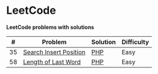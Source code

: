 # LeetCode
**LeetCode problems with solutions**

| # | Problem | Solution | Difficulty |
|---| ----- | -------- | ---------- |
| 35 | [Search Insert Position](https://leetcode.com/problems/search-insert-position) | [PHP](https://github.com/BakhadyrovF/leetcode/blob/master/src/problems/easy/search_insert_position.php) | Easy |
 | 58 | [Length of Last Word](https://leetcode.com/problems/length-of-last-word/) | [PHP](https://github.com/BakhadyrovF/leetcode/blob/master/src/problems/easy/length_of_last_word.php) | Easy |